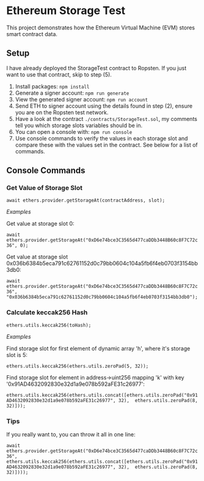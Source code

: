 # Ethereum Storage Test

This project demonstrates how the Ethereum Virtual Machine (EVM) stores smart contract data.

## Setup
I have already deployed the StorageTest contract to Ropsten. If you just want to use that contract, skip to step (5).
1. Install packages: `npm install`
2. Generate a signer account: `npm run generate`
3. View the generated signer account: `npm run account`
4. Send ETH to signer account using the details found in step (2), ensure you are on the Ropsten test network.
5. Have a look at the contract `./contracts/StorageTest.sol`, my comments tell you which storage slots variables should be in.
6. You can open a console with: `npm run console`
7. Use console commands to verify the values in each storage slot and compare these with the values set in the contract. See below for a list of commands.

## Console Commands
### Get Value of Storage Slot
`await ethers.provider.getStorageAt(contractAddress, slot);`

*Examples*

Get value at storage slot 0:

`await ethers.provider.getStorageAt("0xD6e74bce3C3565d477caDDb3448B60c8F7C72c36", 0);`

Get value at storage slot 0x036b6384b5eca791c62761152d0c79bb0604c104a5fb6f4eb0703f3154bb3db0:

`await ethers.provider.getStorageAt("0xD6e74bce3C3565d477caDDb3448B60c8F7C72c36", "0x036b6384b5eca791c62761152d0c79bb0604c104a5fb6f4eb0703f3154bb3db0");`

### Calculate keccak256 Hash

`ethers.utils.keccak256(toHash);`

*Examples*

Find storage slot for first element of dynamic array 'h', where it's storage slot is 5:

`ethers.utils.keccak256(ethers.utils.zeroPad(5, 32));`

Find storage slot for element in address->uint256 mapping 'k' with key '0x91AD4632092830e32d1a9e078b592aFE31c26977':

`ethers.utils.keccak256(ethers.utils.concat([ethers.utils.zeroPad("0x91AD4632092830e32d1a9e078b592aFE31c26977", 32),  ethers.utils.zeroPad(8, 32)]));`

### Tips

If you really want to, you can throw it all in one line:

`await ethers.provider.getStorageAt("0xD6e74bce3C3565d477caDDb3448B60c8F7C72c36", ethers.utils.keccak256(ethers.utils.concat([ethers.utils.zeroPad("0x91AD4632092830e32d1a9e078b592aFE31c26977", 32),  ethers.utils.zeroPad(8, 32)])));`